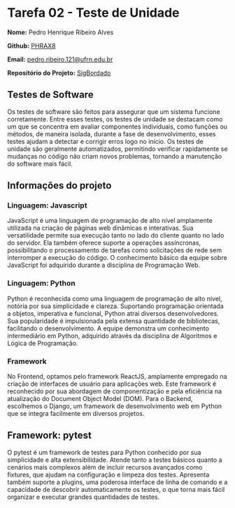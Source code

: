 # Tarefa 02 - Teste de Unidade

**Nome:** Pedro Henrique Ribeiro Alves

**Github:** [PHRAX8](https://github.com/PHRAX8)

**Email:** pedro.ribeiro.121@ufrn.edu.br

**Repositório do Projeto:** [SigBordado](https://github.com/GomesLuan/SigBordado.git)

## Testes de Software

Os testes de software são feitos para assegurar que um sistema funcione corretamente. Entre esses testes, os testes de unidade se destacam como um que se concentra em avaliar componentes individuais, como funções ou métodos, de maneira isolada, durante a fase de desenvolvimento, esses testes ajudam a detectar e corrigir erros logo no início. Os testes de unidade são geralmente automatizados, permitindo verificar rapidamente se mudanças no código não criam novos problemas, tornando a manutenção do software mais fácil.

## Informações do projeto

### Linguagem: Javascript

JavaScript é uma linguagem de programação de alto nível amplamente utilizada na criação de páginas web dinâmicas e interativas. Sua versatilidade permite sua execução tanto no lado do cliente quanto no lado do servidor. Ela também oferece suporte a operações assíncronas, possibilitando o processamento de tarefas como solicitações de rede sem interromper a execução do código. O conhecimento básico da equipe sobre JavaScript foi adquirido durante a disciplina de Programação Web.

### Linguagem: Python

Python é reconhecida como uma linguagem de programação de alto nível, notória por sua simplicidade e clareza. Suportando programação orientada a objetos, imperativa e funcional, Python atrai diversos desenvolvedores. Sua popularidade é impulsionada pela extensa quantidade de bibliotecas, facilitando o desenvolvimento. A equipe demonstra um conhecimento intermediário em Python, adquirido através da disciplina de Algoritmos e Lógica de Programação.

### Framework

No Frontend, optamos pelo framework ReactJS, amplamente empregado na criação de interfaces de usuário para aplicações web. Este framework é reconhecido por sua abordagem de componentização e pela eficiência na atualização do Document Object Model (DOM). Para o Backend, escolhemos o Django, um framework de desenvolvimento web em Python que se integra facilmente em diversos projetos.

## Framework: pytest

O pytest é um framework de testes para Python conhecido por sua simplicidade e alta extensibilidade. Atende tanto a testes básicos quanto a cenários mais complexos além de incluir recursos avançados como fixtures, que ajudam na configuração e limpeza dos testes. Apresenta também suporte a plugins, uma poderosa interface de linha de comando e a capacidade de descobrir automaticamente os testes, o que torna mais fácil organizar e executar grandes quantidades de testes.

